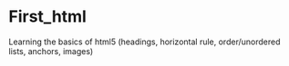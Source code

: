 # First_html
Learning the basics of html5 (headings, horizontal rule, order/unordered lists, anchors, images)
